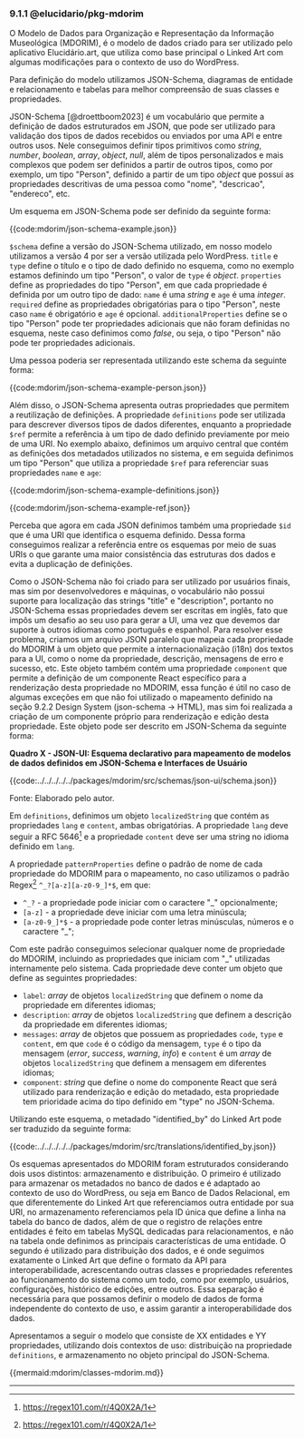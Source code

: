 ### 9.1.1 @elucidario/pkg-mdorim

O Modelo de Dados para Organização e Representação da Informação Museológica (MDORIM), é o modelo de dados criado para ser utilizado pelo aplicativo Elucidário.art, que utiliza como base principal o Linked Art com algumas modificações para o contexto de uso do WordPress.

Para definição do modelo utilizamos JSON-Schema, diagramas de entidade e relacionamento e tabelas para melhor compreensão de suas classes e propriedades.

JSON-Schema [@droettboom2023] é um vocabulário que permite a definição de dados estruturados em JSON, que pode ser utilizado para validação dos tipos de dados recebidos ou enviados por uma API e entre outros usos. Nele conseguimos definir tipos primitivos como _string_, _number_, _boolean_, _array_, _object_, _null_, além de tipos personalizados e mais complexos que podem ser definidos a partir de outros tipos, como por exemplo, um tipo "Person", definido a partir de um tipo _object_ que possui as propriedades descritivas de uma pessoa como "nome", "descricao", "endereco", etc.

Um esquema em JSON-Schema pode ser definido da seguinte forma:

{{code:mdorim/json-schema-example.json}}

`$schema` define a versão do JSON-Schema utilizado, em nosso modelo utilizamos a versão 4 por ser a versão utilizada pelo WordPress. `title` e `type` define o título e o tipo de dado definido no esquema, como no exemplo estamos definindo um tipo "Person", o valor de `type` é _object_. `properties` define as propriedades do tipo "Person", em que cada propriedade é definida por um outro tipo de dado: `name` é uma _string_ e `age` é uma _integer_. `required` define as propriedades obrigatórias para o tipo "Person", neste caso `name` é obrigatório e `age` é opcional. `additionalProperties` define se o tipo "Person" pode ter propriedades adicionais que não foram definidas no esquema, neste caso definimos como _false_, ou seja, o tipo "Person" não pode ter propriedades adicionais.

Uma pessoa poderia ser representada utilizando este schema da seguinte forma:

{{code:mdorim/json-schema-example-person.json}}

Além disso, o JSON-Schema apresenta outras propriedades que permitem a reutilização de definições. A propriedade `definitions` pode ser utilizada para descrever diversos tipos de dados diferentes, enquanto a propriedade `$ref` permite a referência à um tipo de dado definido previamente por meio de uma URI. No exemplo abaixo, definimos um arquivo central que contém as definições dos metadados utilizados no sistema, e em seguida definimos um tipo "Person" que utiliza a propriedade `$ref` para referenciar suas propriedades `name` e `age`:

{{code:mdorim/json-schema-example-definitions.json}}

{{code:mdorim/json-schema-example-ref.json}}

Perceba que agora em cada JSON definimos também uma propriedade `$id` que é uma URI que identifica o esquema definido. Dessa forma conseguimos realizar a referência entre os esquemas por meio de suas URIs o que garante uma maior consistência das estruturas dos dados e evita a duplicação de definições.

Como o JSON-Schema não foi criado para ser utilizado por usuários finais, mas sim por desenvolvedores e máquinas, o vocabulário não possui suporte para localização das strings "title" e "description", portanto no JSON-Schema essas propriedades devem ser escritas em inglês, fato que impôs um desafio ao seu uso para gerar a UI, uma vez que devemos dar suporte à outros idiomas como português e espanhol. Para resolver esse problema, criamos um arquivo JSON paralelo que mapeia cada propriedade do MDORIM à um objeto que permite a internacionalização (i18n) dos textos para a UI, como o nome da propriedade, descrição, mensagens de erro e sucesso, etc. Este objeto também contém uma propriedade `component` que permite a definição de um componente React específico para a renderização desta propriedade no MDORIM, essa função é útil no caso de algumas exceções em que não foi utilizado o mapeamento definido na seção 9.2.2 Design System (json-schema -> HTML), mas sim foi realizada a criação de um componente próprio para renderização e edição desta propriedade. Este objeto pode ser descrito em JSON-Schema da seguinte forma:

**Quadro X - JSON-UI: Esquema declarativo para mapeamento de modelos de dados definidos em JSON-Schema e Interfaces de Usuário**

{{code:../../../../../packages/mdorim/src/schemas/json-ui/schema.json}}

Fonte: Elaborado pelo autor.

Em `definitions`, definimos um objeto `localizedString` que contém as propriedades `lang` e `content`, ambas obrigatórias. A propriedade `lang` deve seguir a RFC 5646[^1] e a propriedade `content` deve ser uma string no idioma definido em `lang`.

A propriedade `patternProperties` define o padrão de nome de cada propriedade do MDORIM para o mapeamento, no caso utilizamos o padrão Regex[^1] `^_?[a-z][a-z0-9_]*$`, em que:

-   `^_?` - a propriedade pode iniciar com o caractere "\_" opcionalmente;
-   `[a-z]` - a propriedade deve iniciar com uma letra minúscula;
-   `[a-z0-9_]*$` - a propriedade pode conter letras minúsculas, números e o caractere "\_";

Com este padrão conseguimos selecionar qualquer nome de propriedade do MDORIM, incluindo as propriedades que iniciam com "\_" utilizadas internamente pelo sistema. Cada propriedade deve conter um objeto que define as seguintes propriedades:

-   `label`: _array_ de objetos `localizedString` que definem o nome da propriedade em diferentes idiomas;
-   `description`: _array_ de objetos `localizedString` que definem a descrição da propriedade em diferentes idiomas;
-   `messages`: _array_ de objetos que possuem as propriedades `code`, `type` e `content`, em que `code` é o código da mensagem, `type` é o tipo da mensagem (_error_, _success_, _warning_, _info_) e `content` é um _array_ de objetos `localizedString` que definem a mensagem em diferentes idiomas;
-   `component`: _string_ que define o nome do componente React que será utilizado para renderização e edição do metadado, esta propriedade tem prioridade acima do tipo definido em "type" no JSON-Schema.

Utilizando este esquema, o metadado "identified_by" do Linked Art pode ser traduzido da seguinte forma:

{{code:../../../../../packages/mdorim/src/translations/identified_by.json}}

Os esquemas apresentados do MDORIM foram estruturados considerando dois usos distintos: armazenamento e distribuição. O primeiro é utilizado para armazenar os metadados no banco de dados e é adaptado ao contexto de uso do WordPress, ou seja em Banco de Dados Relacional, em que diferentemente do Linked Art que referenciamos outra entidade por sua URI, no armazenamento referenciamos pela ID única que define a linha na tabela do banco de dados, além de que o registro de relações entre entidades é feito em tabelas MySQL dedicadas para relacionamentos, e não na tabela onde definimos as principais características de uma entidade. O segundo é utilizado para distribuição dos dados, e é onde seguimos exatamente o Linked Art que define o formato da API para interoperabilidade, acrescentando outras classes e propriedades referentes ao funcionamento do sistema como um todo, como por exemplo, usuários, configurações, histórico de edições, entre outros. Essa separação é necessária para que possamos definir o modelo de dados de forma independente do contexto de uso, e assim garantir a interoperabilidade dos dados.

Apresentamos a seguir o modelo que consiste de XX entidades e YY propriedades, utilizando dois contextos de uso: distribuição na propriedade `definitions`, e armazenamento no objeto principal do JSON-Schema.

{{mermaid:mdorim/classes-mdorim.md}}

<!-- O Modelo de Dados para Organização e Representação da Informação Museológica (MDORIM), modelo de dados utilizado pelo Elucidário.art, utiliza como base principal o Linked Art, modelo de dados para aplicações criada por um grupo de trabalho de mesmo nome no CIDOC-ICOM.

É inteiramente baseado no modelo de dados para aplicações Linked Art , porém apresenta algumas modificações para o contexto de uso do WordPress e adiciona novas classes e propriedades como histórico de edições, usuários e capacidades de usuários, configurações, entre outras.

Para a definição do modelo utilizaremos JSON-Schema, a apresentação também será realizada em Diagrama de Entidade e Relacionamento e tabelas para melhor compreensão de suas classes e propriedades.

Descrevemos o modelo a seguir.

### Classes

Para a definição das classes do MDORIM herdaremos os endpoints do Linked Art e suas propriedades, mas as definiremos de duas formas: para armazenamento e para distribuição. As classes para armazenamento são utilizadas para armazenar os dados no banco de dados e são adaptadas ao contexto de uso do WordPress, ou seja em Banco de Dados Relacional, em que diferentemente do Linked Art que referenciamos outra entidade por sua URI, no armazenamento referenciamos pela ID única que define a linha na tabela do banco de dados. -->

---

[^1]: https://regex101.com/r/4Q0X2A/1
